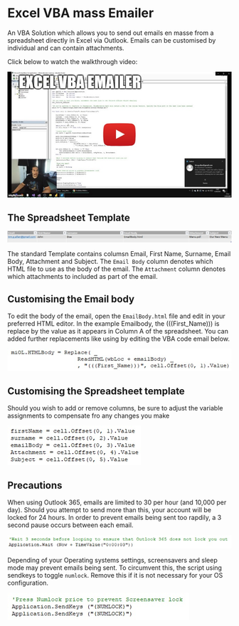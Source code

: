 # Excel VBA mass Emailer

An VBA Solution which allows you to send out emails en masse from a spreadsheet directly in Excel via Outlook. Emails can be customised by individual and can contain attachments.

Click below to watch the walkthrough video:

[<img src="/Assets/Images/Thumbnail.jpg">](https://www.youtube.com/watch?v=Y0EIc0FZEYw)

## The Spreadsheet Template

![Spreadsheet](/Assets/images/Spreadsheet.jpg)

The standard Template contains columsn Email, First Name, Surname, Email Body, Attachment and Subject. The `Email Body` column denotes which HTML file to use as the body of the email. The `Attachment` column denotes which attachments to included as part of the email.

## Customising the Email body

To edit the body of the email, open the `EmailBody.html` file and edit in your preferred HTML editor. In the example Emailbody, the (((First_Name))) is replace by the value as it appears in Column A of the spreadsheet. You can added further replacements like using by editing the VBA code email below.

![replace](/Assets/images/replace.jpg)

## Customising the Spreadsheet template

Should you wish to add or remove columns, be sure to adjust the variable assignments to compensate fro any changes you make

![offsets](/Assets/images/offsets.jpg)

## Precautions

When using Outlook 365, emails are limited to 30 per hour (and 10,000 per day). Should you attempt to send more than this, your account will be locked for 24 hours. In order to prevent emails being sent too rapdily, a 3 second pause occurs between each email. 

![Wait](/Assets/images/Wait.jpg)

Depending of your Operating systems settings, screensavers and sleep mode may prevent emails being sent. To circumvent this, the script using sendkeys to toggle `numlock`. Remove this if it is not necessary for your OS configuration.

![screensaver](/Assets/images/screensaver.jpg)  
